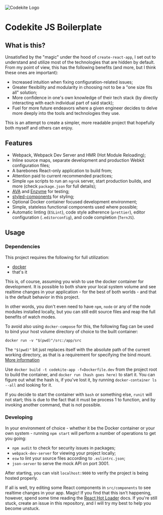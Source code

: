 ![Codekite Logo](https://github.com/CWelshE/codekite-js/blob/master/src/styles/images/codekite-logo.svg)

# Codekite JS Boilerplate
## What is this?
Unsatisfied by the "magic" under the hood of `create-react-app`, I set
out to understand and utilize most of the technologies that are hidden
by default. From my point of view, this has the following benefits (and
more, but I think these ones are important):

- Increased intuition when fixing configuration-related issues;
- Greater flexibility and modularity in choosing not to be a "one size
    fits all" solution;
- More confidence in one's own knowledge of their tech stack (by
    directly interacting with each individual part of said stack);
- Fuel for more future endeavors where a given engineer decides to delve
    more deeply into the tools and technologies they use.

This is an attempt to create a simpler, more readable project that
hopefully both myself and others can enjoy.

## Features

- Webpack, Webpack Dev Server and HMR (Hot Module Reloading);
- Inline source maps, separate development and production Webkit
configuration files;
- A barebones React-only application to build from;
- Attention paid to current recommended practices;
- Simple `npm` scripts to run an `ngrok` server, start production
    builds, and more (check `package.json` for full details);
- [AVA](https://github.com/avajs/ava) and [Enzyme](https://github.com/airbnb/enzyme/) for testing;
- [styled-components](https://github.com/styled-components/styled-components) for styling;
- Optional Docker container focused development environment;
- Simple, stateless functional components used where possible;
- Automatic linting (`ESLint`), code style adherence (`prettier`), editor
    configuration (`.editorconfig`), and code completion (`TernJS`).

## Usage

### Dependencies

This project requires the following for full utilization:

- [docker](https://www.docker.com/)
- that's it

This is, of course, assuming you wish to use the docker container for
development. It is possible to both share your local system volume and
see realtime changes in your application - for the best of both worlds -
and that is the default behavior in this project.

In other words, you don't even need to have `npm`, `node` or any of the
node modules installed locally, but you can still edit source files and
reap the full benefits of watch modes.

To avoid also using `docker-compose` for this, the following flag can
be used to bind your host volume directory of choice to the built
container:

`docker run -v "$(pwd)"/src:/app/src`

The `"$(pwd)"` bit just replaces itself with the absolute path of the
current working directory, as that is a requirement for specifying the
bind mount. [More information](https://docs.docker.com/storage/bind-mounts/)

Use `docker build -t codekite-app -f=Dockerfile.dev` from the project
root to build the container, and `docker run (hash goes here)` to start
it. You can figure out what the hash is, if you've lost it, by running
`docker-container ls --all` and looking for it.

If you decide to start the container with `bash` or something else,
`runit` will not start; this is due to the fact that it must be process
1 to function, and by invoking another command, that is not possible.

### Developing

In your environment of choice - whether it be the Docker container or
your own system - running `npm start` will perform a number of
operations to get you going:

- `npm audit` to check for security issues in packages;
- `webpack-dev-server` for viewing your project locally;
- `esw` to lint your source files according to `.eslintrc.json`;
- `json-server` to serve the mock API on port 3001.

After starting, you can visit `localhost:9000` to verify the project is
being hosted properly.

If all is well, try editing some React components in `src/components` to
see realtime changes in your app. Magic! If you find that this isn't
happening, however, spend some time reading the [React Hot
Loader](https://github.com/gaearon/react-hot-loader) docs. If you're
still stuck, create an issue in this repository, and I will try my best
to help you become unstuck.
